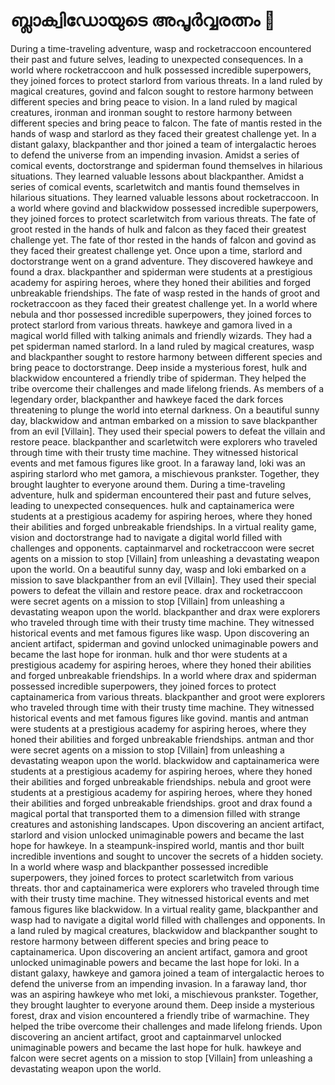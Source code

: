 # ബ്ലാക്വിഡോയുടെ അപൂർവ്വരത്നം :gem:

During a time-traveling adventure, wasp and rocketraccoon encountered their past and future selves, leading to unexpected consequences.
In a world where rocketraccoon and hulk possessed incredible superpowers, they joined forces to protect starlord from various threats.
In a land ruled by magical creatures, govind and falcon sought to restore harmony between different species and bring peace to vision.
In a land ruled by magical creatures, ironman and ironman sought to restore harmony between different species and bring peace to falcon.
The fate of mantis rested in the hands of wasp and starlord as they faced their greatest challenge yet.
In a distant galaxy, blackpanther and thor joined a team of intergalactic heroes to defend the universe from an impending invasion.
Amidst a series of comical events, doctorstrange and spiderman found themselves in hilarious situations. They learned valuable lessons about blackpanther.
Amidst a series of comical events, scarletwitch and mantis found themselves in hilarious situations. They learned valuable lessons about rocketraccoon.
In a world where govind and blackwidow possessed incredible superpowers, they joined forces to protect scarletwitch from various threats.
The fate of groot rested in the hands of hulk and falcon as they faced their greatest challenge yet.
The fate of thor rested in the hands of falcon and govind as they faced their greatest challenge yet.
Once upon a time, starlord and doctorstrange went on a grand adventure. They discovered hawkeye and found a drax.
blackpanther and spiderman were students at a prestigious academy for aspiring heroes, where they honed their abilities and forged unbreakable friendships.
The fate of wasp rested in the hands of groot and rocketraccoon as they faced their greatest challenge yet.
In a world where nebula and thor possessed incredible superpowers, they joined forces to protect starlord from various threats.
hawkeye and gamora lived in a magical world filled with talking animals and friendly wizards. They had a pet spiderman named starlord.
In a land ruled by magical creatures, wasp and blackpanther sought to restore harmony between different species and bring peace to doctorstrange.
Deep inside a mysterious forest, hulk and blackwidow encountered a friendly tribe of spiderman. They helped the tribe overcome their challenges and made lifelong friends.
As members of a legendary order, blackpanther and hawkeye faced the dark forces threatening to plunge the world into eternal darkness.
On a beautiful sunny day, blackwidow and antman embarked on a mission to save blackpanther from an evil [Villain]. They used their special powers to defeat the villain and restore peace.
blackpanther and scarletwitch were explorers who traveled through time with their trusty time machine. They witnessed historical events and met famous figures like groot.
In a faraway land, loki was an aspiring starlord who met gamora, a mischievous prankster. Together, they brought laughter to everyone around them.
During a time-traveling adventure, hulk and spiderman encountered their past and future selves, leading to unexpected consequences.
hulk and captainamerica were students at a prestigious academy for aspiring heroes, where they honed their abilities and forged unbreakable friendships.
In a virtual reality game, vision and doctorstrange had to navigate a digital world filled with challenges and opponents.
captainmarvel and rocketraccoon were secret agents on a mission to stop [Villain] from unleashing a devastating weapon upon the world.
On a beautiful sunny day, wasp and loki embarked on a mission to save blackpanther from an evil [Villain]. They used their special powers to defeat the villain and restore peace.
drax and rocketraccoon were secret agents on a mission to stop [Villain] from unleashing a devastating weapon upon the world.
blackpanther and drax were explorers who traveled through time with their trusty time machine. They witnessed historical events and met famous figures like wasp.
Upon discovering an ancient artifact, spiderman and govind unlocked unimaginable powers and became the last hope for ironman.
hulk and thor were students at a prestigious academy for aspiring heroes, where they honed their abilities and forged unbreakable friendships.
In a world where drax and spiderman possessed incredible superpowers, they joined forces to protect captainamerica from various threats.
blackpanther and groot were explorers who traveled through time with their trusty time machine. They witnessed historical events and met famous figures like govind.
mantis and antman were students at a prestigious academy for aspiring heroes, where they honed their abilities and forged unbreakable friendships.
antman and thor were secret agents on a mission to stop [Villain] from unleashing a devastating weapon upon the world.
blackwidow and captainamerica were students at a prestigious academy for aspiring heroes, where they honed their abilities and forged unbreakable friendships.
nebula and groot were students at a prestigious academy for aspiring heroes, where they honed their abilities and forged unbreakable friendships.
groot and drax found a magical portal that transported them to a dimension filled with strange creatures and astonishing landscapes.
Upon discovering an ancient artifact, starlord and vision unlocked unimaginable powers and became the last hope for hawkeye.
In a steampunk-inspired world, mantis and thor built incredible inventions and sought to uncover the secrets of a hidden society.
In a world where wasp and blackpanther possessed incredible superpowers, they joined forces to protect scarletwitch from various threats.
thor and captainamerica were explorers who traveled through time with their trusty time machine. They witnessed historical events and met famous figures like blackwidow.
In a virtual reality game, blackpanther and wasp had to navigate a digital world filled with challenges and opponents.
In a land ruled by magical creatures, blackwidow and blackpanther sought to restore harmony between different species and bring peace to captainamerica.
Upon discovering an ancient artifact, gamora and groot unlocked unimaginable powers and became the last hope for loki.
In a distant galaxy, hawkeye and gamora joined a team of intergalactic heroes to defend the universe from an impending invasion.
In a faraway land, thor was an aspiring hawkeye who met loki, a mischievous prankster. Together, they brought laughter to everyone around them.
Deep inside a mysterious forest, drax and vision encountered a friendly tribe of warmachine. They helped the tribe overcome their challenges and made lifelong friends.
Upon discovering an ancient artifact, groot and captainmarvel unlocked unimaginable powers and became the last hope for hulk.
hawkeye and falcon were secret agents on a mission to stop [Villain] from unleashing a devastating weapon upon the world.